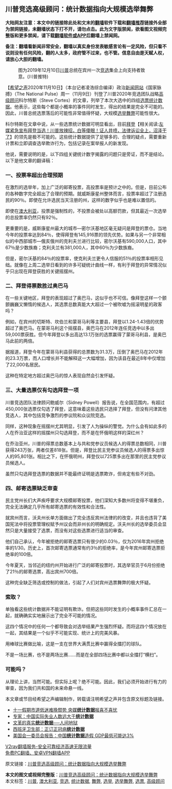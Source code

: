  <h2>川普竞选高级顾问：统计数据指向大规模选举舞弊</h2> <p class="notice"><b>大陆网友注意：本文中的链接除此处和文末的<a href="https://github.com/bannedbook/fanqiang" >翻墙</a>软件下载和<a href="https://github.com/killgcd/justmysocks/blob/master/README.md">翻墙推荐</a>链接外全部为禁网链接，未翻墙状态下打不开，请勿点击。此为文字版禁闻，欲看图文视频完整版和更多禁闻，请下载<a href="https://github.com/bannedbook/fanqiang">翻墙软件或APP</a>后翻墙上禁闻网。</p><p>备注：翻墙看新闻非常安全，翻墙以真实身份发表敏感言论有一定风险，但只看不说则没有任何风险，翻的人太多，政府管不过来，也不管。信息自由是天赋人权，请放心大胆的翻墙。</b></p>  <div class="entry"> <figure><figcaption>图为2019年12月10日<a href="https://www.bannedbook.org/bnews/tag/%e5%b7%9d%e6%99%ae/" class="st_tag internal_tag" rel="tag" title="标签 川普 下的日志">川普</a>总统在宾州一次<a href="https://www.bannedbook.org/bnews/tag/%E7%AB%9E%E9%80%89/" class="st_tag internal_tag" rel="tag" title="标签 竞选 下的日志">竞选</a>集会上向支持者致意。(川普推特)</figcaption></figure> <p>【<span class='wp_keywordlink_affiliate'><a href="https://www.soundofhope.org" title="希望之声" target="_blank">希望之声</a></span>2020年11月10日】（本台记者凌浩综合编译）政治<span class='wp_keywordlink_affiliate'><a href="https://www.bannedbook.org/" title="新闻网站">新闻网站</a></span>《国家脉搏》（The National Pulse）周一（11月9日）刊登了川普2020年竞选团队战略<a href="https://www.bannedbook.org/bnews/tag/%E9%AB%98%E7%BA%A7%E9%A1%BE%E9%97%AE/" class="st_tag internal_tag" rel="tag" title="标签 高级顾问 下的日志">高级顾问</a>科尔特斯（Steve Cortes）的文章，列举了本次大选中的四组<a href="https://www.bannedbook.org/bnews/tag/%E9%80%89%E7%A5%A8/" class="st_tag internal_tag" rel="tag" title="标签 选票 下的日志">选票</a><a href="https://www.bannedbook.org/bnews/tag/%E7%BB%9F%E8%AE%A1%E6%95%B0%E6%8D%AE/" class="st_tag internal_tag" rel="tag" title="标签 统计数据 下的日志">统计数据</a>。他表示，这些每个都是小概率的事件同时发生，得出的结果是完全不可能的。因此，川普总统选票落后的可能性非常值得怀疑，大规模<a href="https://www.bannedbook.org/bnews/tag/%e9%80%89%e4%b8%be/" class="st_tag internal_tag" rel="tag" title="标签 选举 下的日志">选举</a><a href="https://www.bannedbook.org/bnews/tag/%E8%88%9E%E5%BC%8A/" class="st_tag internal_tag" rel="tag" title="标签 舞弊 下的日志">舞弊</a>可能性很大。</p> <p>科尔特斯在文章中说，从一些选票统计数据可明显看出，目前<span class='wp_keywordlink'><a href="https://www.bannedbook.org/bnews/comments/20201018/1415809.html" title="“硬盘门”再爆：拿中共华信10％股的“大人物”正是拜登" target="_blank">拜登</a></span>【相关阅读:<a href='https://www.bannedbook.org/bnews/bannedvideo/20201108/1427782.html' target='_blank'>左媒紧急宣布拜登当选！川普放辣招，白等傻眼！证人井喷，法律诉讼全上，沼泽干了</a>】的领先是极不可能的。这些统计数据提供了足够多的、合理的疑点，需要重新计票和立即调查选举欺诈行为，包括记录在案举报人的新发现。</p> <p>他说，需要说明的是，以下四组关键统计数字揭露的问题只是旁证，而不是结论。以下是他文章的翻译稿：</p> <h3>一、投票率超出合理预期</h3> <p>在激烈的选举年，加上广泛的邮寄投票，高投票率是预计之中的。但是，目前公布的各种数字完全超出了合理的预期。就威斯康星州整体而言，投票率超过了注册选民的90％。即使在允许选民当天注册的州，这样的数字似乎也是难以置信的。</p> <p>即使在<a href="https://www.bannedbook.org/bnews/tag/%e6%be%b3%e5%a4%a7%e5%88%a9%e4%ba%9a/" class="st_tag internal_tag" rel="tag" title="标签 澳大利亚 下的日志">澳大利亚</a>，投票是强制性的，不投票会被处以高额罚款，但其最近一次选举的总投票率仍然只有92％。</p> <p>更重要的是，威斯康星州最大的城市&#8212;密尔沃基地区毫无疑问是拜登的票仓。当地今年的投票率达到84％，使得拜登有145,916票的领先优势。如果与另一个非常相似的中西部城市&#8212;俄亥俄州的克利夫兰进行比较，密尔沃基有590,000人口，其中67％是少数族裔；克利夫兰有381,000人，其中60％为少数族裔。</p>  <p>但是，密尔沃基的84％的投票率，使克利夫兰更令人信服的51％的投票率相形见绌。就像在上周二选举日看到的许多可疑统计曲线一样，有利于拜登的异常情况似乎只出现在拜登获胜的关键摇摆州。</p> <h3>二、拜登得票数胜过奥巴马</h3> <p>在一些关键地区，拜登的表现超过了奥巴马，这似乎也不可信。像拜登这样一个颤颤巍巍又懒惰的候选人，其选票总数真能大大超过一个被吹嘘为摇滚明星的政客吗？</p> <p>例如，在宾州的切斯特、坎伯兰和蒙哥马利等主要县，拜登以1.24-1.43倍的优势超过了奥巴马。在蒙哥马利这个摇摆县，奥巴马在2012年连任竞选中以多出59,000票获胜。但今年拜登以多出高达13.1万张的选票赢得了蒙哥马利县，是奥巴马此前的两倍。</p> <p>据报道，拜登今年在蒙哥马利县获得的总票数为31.3万，压倒了奥巴马在2012年的23.3万票，而人口增长并不能解释这一大幅增加，因为该县在最近8年中仅增加了22,000名居民。</p> <p>这种在特定地方超过奥巴马的惊人表现自然会引发怀疑。</p> <h3>三、大量选票仅有勾选拜登一项</h3> <p>川普竞选团队法律顾问鲍威尔（Sidney Powell）报告说，在全国范围内，有超过450,000张选票仅勾选了拜登，这意味着这些选民只选择了拜登，但没有问津其他竞选人，其中包括竞争激烈的参议院和众议院竞选。</p>  <p>同样，这种现象在摇摆州尤其明显，引发了人为操纵的警觉。为什么会有如此多的人在乔治亚这样的摇摆州只勾选拜登，而不是在怀俄明这样的深红州？</p> <p>在乔治亚州，川普的得票总数基本上与共和党参议员候选人的得票总数相同，川普获得243万张，两者仅差818张。但是，拜登比民主党参议员候选人的得票多出惊人的95,801张。相比之下，在怀俄明州，拜登仅以725票多出在那里的民主党参议员候选人。</p> <p>虽然只勾选拜登选票的数据并不能最终证明是选票欺诈，但肯定有些不对劲。</p> <h3>四、邮寄选票缺乏审查</h3> <p>民主党州长们大声疾呼要求大规模邮寄投票，他们深知大多数州将变得不堪重负，完全无法确定几乎所有邮寄选票的有效性和合法性。</p> <p>就宾州而言，沃夫州长单方面做出了完全违反宾州法律的的改变，并且也违背了美国宪法中将投票管理权赋予州议会而非州长的明确规定。沃夫州长的选举委员会显然只是大量接受了选票，而没有对这些选票进行适当的审查。</p> <p>他们自己承认，今年被拒绝的邮寄选票只有很少的0.03％，仅为2016年宾州拒绝率的1/30。历史上，首次邮寄选票通常有约3％的拒绝率，是今年宾州邮寄选票拒绝率的100倍。</p>  <p>今年夏天，当邻近的纽约州开始进行广泛的邮寄投票时，其选举官员于6月份拒绝了21％的邮寄选票，高出宾州700倍。</p> <p>这种完全缺乏筛选或控制的做法，引起了人们对宾州选票舞弊的极大怀疑。</p> <h3>索取？</h3> <p>单独看这些统计数据并不能证明有欺诈。但把这些同时发生的小概率事件汇总在一起，就确确实实地展示出了完全不可能的情况。</p> <p>这四个情况中的任何一个都导致会对选举结果产生强烈怀疑。而将这四个情况放在一起，其结果是一个似乎不可能实现、统计上的完美风暴。</p> <p>用棒球比赛做比喻，这是一支在世界大满贯比赛中赢得全擂打的球队。</p> <p>不是一场比赛，也不是两场比赛……而是在全部四场比赛中都以全擂打“横扫”。</p>  <h3>可能吗？</h3> <p>从理论上讲，当然可能。但实际上呢？绝不可能。因此，我们必须开始进行有力的审查，因为我们共和国的未来命悬一线。</p> <p>本文章或节目经希望之声编辑制作，转载请注明希望之声并包含原文标题及链接。</p> <ul class='op-related-articles' title='相关阅读'> <li><a href='https://www.bannedbook.org/bnews/ssgc/20201006/1408979.html' target='_blank'>十一假期市道低迷难挽颓势 央媒<b>统计数据</b>报喜不喜忧</a></li> <li><a href='https://www.bannedbook.org/bnews/comments/20200923/1401334.html' target='_blank'>专家：中国实际失业人数远大于<b>统计数据</b></a></li> <li><a href='https://www.bannedbook.org/bnews/renquan/xgmyd/20200428/1320667.html' target='_blank'>文革的真实<b>统计数据</b>──人间地狱</a></li> <li><a href='https://www.bannedbook.org/bnews/baitai/20200418/1314929.html' target='_blank'>西班牙卫生部：正订正冠病<b>统计数据</b></a></li> <li><a href='https://www.bannedbook.org/bnews/headline/20191115/1223871.html' target='_blank'>美国会一委员会报告：中国<b>统计数据</b>造假  GDP最低可能达3%</a></li> </ul> <p class="texttj"> <a href="https://www.bannedbook.org/forum23/topic22702.html" target="_blank">V2ray翻墙服务-安全可靠经济高速无限流量</a><br/> <a href="https://github.com/bannedbook/fanqiang/wiki/%E7%A6%81%E9%97%BB%E7%BD%91%E5%AE%89%E5%8D%93%E7%BF%BB%E5%A2%99%E6%96%B0%E9%97%BBAPP" target="_blank">免费PC翻墙、安卓VPN翻墙APP</a></p><p>原文链接：<a class="src_link"  href="https://www.soundofhope.org/post/441334" target="_blank">川普竞选高级顾问：统计数据指向大规模选举舞弊</a></p><a name='sharetosocial'></a>       <div><b>本文的图文或视频完整版</b>：<a href='https://www.bannedbook.org/bnews/comments/20201111/1429063.html'>川普竞选高级顾问：统计数据指向大规模选举舞弊</a></div>  </div><!--END ENTRY--> <div class="postfooter"> <div>本文标签：<a href="https://www.bannedbook.org/bnews/tag/%e5%b7%9d%e6%99%ae/" rel="tag">川普</a>, <a href="https://www.bannedbook.org/bnews/tag/%e6%be%b3%e5%a4%a7%e5%88%a9%e4%ba%9a/" rel="tag">澳大利亚</a>, <a href="https://www.bannedbook.org/bnews/tag/%E7%AB%9E%E9%80%89/" rel="tag">竞选</a>, <a href="https://www.bannedbook.org/bnews/tag/%E7%BB%9F%E8%AE%A1%E6%95%B0%E6%8D%AE/" rel="tag">统计数据</a>, <a href="https://www.bannedbook.org/bnews/tag/%E8%88%9E%E5%BC%8A/" rel="tag">舞弊</a>, <a href="https://www.bannedbook.org/bnews/tag/%e9%80%89%e4%b8%be/" rel="tag">选举</a>, <a href="https://www.bannedbook.org/bnews/tag/%E9%80%89%E4%B8%BE%E8%88%9E%E5%BC%8A/" rel="tag">选举舞弊</a>, <a href="https://www.bannedbook.org/bnews/tag/%E9%80%89%E7%A5%A8/" rel="tag">选票</a>, <a href="https://www.bannedbook.org/bnews/tag/%E9%AB%98%E7%BA%A7%E9%A1%BE%E9%97%AE/" rel="tag">高级顾问</a></div>  </div><!--END POSTFOOTER--> 